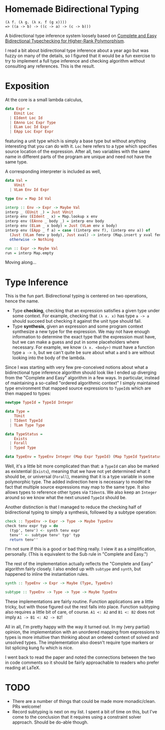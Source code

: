 # Homemade Bidirectional Typing

```
(λ f. (λ g. (λ x. f (g x))))
=> ((a -> b) -> ((c -> a) -> (c -> b)))
```

A bidirectional type inference system loosely based on [Complete and Easy Bidirectional Typechecking
for Higher-Rank Polymorphism]( https://www.cs.cmu.edu/~joshuad/papers/bidir/Dunfield13_bidir_submitted.pdf).

I read a bit about bidirectional type inference about a year ago but was fuzzy on many of the details, so I figured that it would be a fun exercise to try to implement a full type inference and checking algorithm without consulting any references. This is the result.

# Exposition

At the core is a small lambda calculus,

```haskell
data Expr =
    EUnit Loc
  | EIdent Loc Id
  | EAnno Loc Expr Type
  | ELam Loc Id Expr
  | EApp Loc Expr Expr
```

featuring a unit type which is simply a base type but without anything interesting that you can do with it. `Loc` here refers to a type which specifies source location of the expression. After all, two variables with the same name in different parts of the program are unique and need not have the same type.

A corresponding interpreter is included as well,

```haskell
data Val =
    VUnit
  | VLam Env Id Expr

type Env = Map Id Val

interp :: Env -> Expr -> Maybe Val
interp _ (EUnit _) = Just VUnit
interp env (EIdent _ x) = Map.lookup x env
interp env (EAnno _ body _) = interp env body
interp env (ELam _ x body) = Just (VLam env x body)
interp env (EApp _ f a) = case ((interp env f), (interp env a)) of
  (Just (VLam fenv y body), Just xval) -> interp (Map.insert y xval fenv) body
  otherwise -> Nothing

run :: Expr -> Maybe Val
run = interp Map.empty
```

Moving along...

# Type Inference

This is the fun part. Bidirectional typing is centered on two operations, hence the name.

* Type **checking**, checking that an expression satisfies a given type under some context. For example, checking that `(λ x. x)` has type `a -> a` should succeed but checking it against the unit type should fail.
* Type **synthesis**, given an expression and some program context synthesize a new type for the expression. We may not have enough information to determine the exact type that the expression must have, but we can make a guess and put in some placeholders where necessary. For example, we know `(λ x. <body>)` must have a function type `a -> b`, but we can't quite be sure about what `a` and `b` are without looking into the body of the lambda.

Since I was starting with very few pre-conceived notions about what a bidirectional type inference algorithm should look like I ended up diverging from the "Complete and Easy" algorithm in a few ways. In particular, instead of maintaining a so-called "ordered algorithmic context" I simply maintained type environment that mapped source expressions to `TypeId`s which are then mapped to types:

```haskell
newtype TypeId = TypeId Integer

data Type =
    TUnit
  | TIdent TypeId
  | TLam Type Type

data TypeStatus =
    Exists
  | Forall
  | Typed Type

data TypeEnv = TypeEnv Integer (Map Expr TypeId) (Map TypeId TypeStatus)
```

Well, it's a little bit more complicated than that: a `TypeId` can also be marked as existential (`Exists`), meaning that we have not yet determined what it should be, or universal (`Forall`), meaning that it is a type variable in some polymorphic type. The added indirection here is necessary to model the fact that multiple source expressions may map to the same type. It also allows types to reference other types via `TIdent`s. We also keep an `Integer` around so we know what the next unused `TypeId` should be.

Another distinction is that I managed to reduce the checking half of bidirectional typing to simply a synthesis, followed by a subtype operation:

```haskell
check :: TypeEnv -> Expr -> Type -> Maybe TypeEnv
check tenv expr typ = do
  (typ', tenv') <- synth tenv expr
  tenv'' <- subtype tenv' typ' typ
  return tenv''
```

I'm not sure if this is a good or bad thing really. I view it as a simplification, personally. (This is equivalent to the Sub rule in "Complete and Easy.")

The rest of the implementation actually reflects the "Complete and Easy" algorithm fairly closely. I also ended up with `subtype` and `synth`, but happened to inline the instantiation rules.

```haskell
synth :: TypeEnv -> Expr -> Maybe (Type, TypeEnv)

subtype :: TypeEnv -> Type -> Type -> Maybe TypeEnv
```

These implementations are fairly routine. Function applications are a little tricky, but with those figured out the rest falls into place. Function subtyping also requires a little bit of care, of course. `A1 <: A2` and `B1 <: B2` does not imply `A1 -> B1 <: A2 -> B2`!

All in all, I'm pretty happy with the way it turned out. In my (very partial) opinion, the implementation with an unordered mapping from expressions to types is more intuitive than thinking about an ordered context of solved and unsolved types. The implementation also doesn't require type markers or list splicing kung fu which is nice.

I went back to read the paper and noted the connections between the two in code comments so it should be fairly approachable to readers who prefer reading at LaTeX.

# TODO
* There are a number of things that could be made more monadic/clean. PRs welcome!
* Record subtyping is next on my list. I spent a bit of time on this, but I've come to the conclusion that it requires using a constraint solver approach. Should be do-able though.
